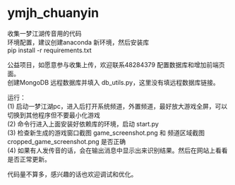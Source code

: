 # ymjh_chuanyin  
收集一梦江湖传音用的代码  
环境配置，建议创建anaconda 新环境，然后安装库  
pip install -r requirements.txt  

公益项目，如愿意参与收集上传，欢迎联系48284379 配置数据库和增加前端页面。  
创建MongoDB 远程数据库并填入 db_utils.py，这里没有填远程数据库链接。     

运行：  
(1) 启动一梦江湖pc，进入后打开系统频道，外置频道，最好放大游戏全屏，可以切换到其他程序但不要最小化游戏  
(2) 命令行进入上面安装好依赖库的环境，启动 start.py   
(3) 检查新生成的游戏窗口截图 game_screenshot.png 和 频道区域截图 cropped_game_screenshot.png 是否正确  
(4) 如果有人发传音的话，会在输出消息中显示出来识别结果。然后在网站上看看是否正常更新。  

代码量不算多，感兴趣的话也欢迎调试和优化。  
